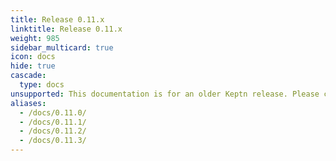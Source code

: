 ```yaml
---
title: Release 0.11.x
linktitle: Release 0.11.x
weight: 985
sidebar_multicard: true
icon: docs
hide: true
cascade:
  type: docs
unsupported: This documentation is for an older Keptn release. Please consider the newest one when working with the latest Keptn.
aliases:
  - /docs/0.11.0/
  - /docs/0.11.1/
  - /docs/0.11.2/
  - /docs/0.11.3/
---
```

